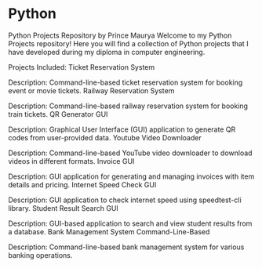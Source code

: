 # Python
Python Projects Repository by Prince Maurya
Welcome to my Python Projects repository! Here you will find a collection of Python projects that I have developed during my diploma in computer engineering.

Projects Included:
Ticket Reservation System

Description: Command-line-based ticket reservation system for booking event or movie tickets.
Railway Reservation System

Description: Command-line-based railway reservation system for booking train tickets.
QR Generator GUI

Description: Graphical User Interface (GUI) application to generate QR codes from user-provided data.
Youtube Video Downloader

Description: Command-line-based YouTube video downloader to download videos in different formats.
Invoice GUI

Description: GUI application for generating and managing invoices with item details and pricing.
Internet Speed Check GUI

Description: GUI application to check internet speed using speedtest-cli library.
Student Result Search GUI

Description: GUI-based application to search and view student results from a database.
Bank Management System Command-Line-Based

Description: Command-line-based bank management system for various banking operations.
